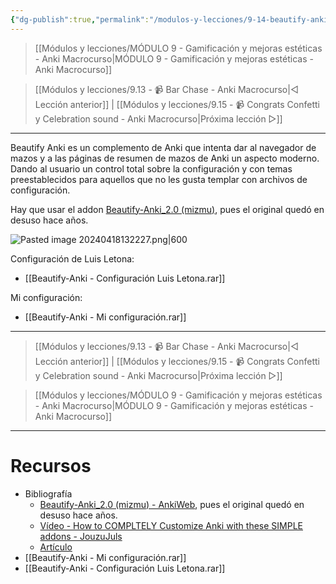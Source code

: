 ```yaml
---
{"dg-publish":true,"permalink":"/modulos-y-lecciones/9-14-beautify-anki-anki-macrocurso/","noteIcon":""}
---
```



> [[Módulos y lecciones/MÓDULO 9 - Gamificación y mejoras estéticas - Anki Macrocurso\|MÓDULO 9 - Gamificación y mejoras estéticas - Anki Macrocurso]]

> [[Módulos y lecciones/9.13 - 📹 Bar Chase - Anki Macrocurso\|◁ Lección anterior]] | [[Módulos y lecciones/9.15 - 📹 Congrats Confetti y Celebration sound - Anki Macrocurso\|Próxima lección ▷]]

---

Beautify Anki es un complemento de Anki que intenta dar al navegador de mazos y a las páginas de resumen de mazos de Anki un aspecto moderno. Dando al usuario un control total sobre la configuración y con temas preestablecidos para aquellos que no les gusta templar con archivos de configuración.

Hay que usar el addon [Beautify-Anki_2.0 (mizmu)](https://ankiweb.net/shared/info/1116770498), pues el original quedó en desuso hace años.

![Pasted image 20240418132227.png|600](/img/user/ANEXOS/Pasted%20image%2020240418132227.png)

Configuración de Luis Letona: 
- [[Beautify-Anki - Configuración Luis Letona.rar]]

Mi configuración: 

- [[Beautify-Anki - Mi configuración.rar]]

---

> [[Módulos y lecciones/9.13 - 📹 Bar Chase - Anki Macrocurso\|◁ Lección anterior]] | [[Módulos y lecciones/9.15 - 📹 Congrats Confetti y Celebration sound - Anki Macrocurso\|Próxima lección ▷]]

> [[Módulos y lecciones/MÓDULO 9 - Gamificación y mejoras estéticas - Anki Macrocurso\|MÓDULO 9 - Gamificación y mejoras estéticas - Anki Macrocurso]]

---

# Recursos
- Bibliografía
	- [Beautify-Anki_2.0 (mizmu) - AnkiWeb](https://ankiweb.net/shared/info/1116770498), pues el original quedó en desuso hace años.
	- [Vídeo - How to COMPLTELY Customize Anki with these SIMPLE addons - JouzuJuls](https://youtu.be/gIZW_OimI9M)
	- [Artículo](https://beautify-anki.shorouk.dev/) 
- [[Beautify-Anki - Mi configuración.rar]]
- [[Beautify-Anki - Configuración Luis Letona.rar]]
